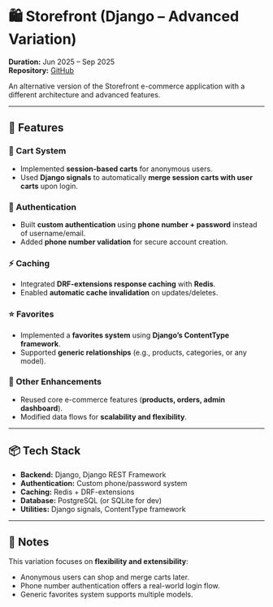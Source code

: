 # 🛍️ Storefront (Django – Advanced Variation)

**Duration:** Jun 2025 – Sep 2025  
**Repository:** [GitHub](#)  

An alternative version of the Storefront e-commerce application with a different architecture and advanced features.  

---

## 🚀 Features

### 🛒 Cart System
- Implemented **session-based carts** for anonymous users.  
- Used **Django signals** to automatically **merge session carts with user carts** upon login.  

### 🔐 Authentication
- Built **custom authentication** using **phone number + password** instead of username/email.  
- Added **phone number validation** for secure account creation.  

### ⚡ Caching
- Integrated **DRF-extensions response caching** with **Redis**.  
- Enabled **automatic cache invalidation** on updates/deletes.  

### ⭐ Favorites
- Implemented a **favorites system** using **Django’s ContentType framework**.  
- Supported **generic relationships** (e.g., products, categories, or any model).  

### 🔧 Other Enhancements
- Reused core e-commerce features (**products, orders, admin dashboard**).  
- Modified data flows for **scalability and flexibility**.  

---

## 📦 Tech Stack
- **Backend:** Django, Django REST Framework  
- **Authentication:** Custom phone/password system  
- **Caching:** Redis + DRF-extensions  
- **Database:** PostgreSQL (or SQLite for dev)  
- **Utilities:** Django signals, ContentType framework  

---

## 📑 Notes
This variation focuses on **flexibility and extensibility**:  
- Anonymous users can shop and merge carts later.  
- Phone number authentication offers a real-world login flow.  
- Generic favorites system supports multiple models.  
